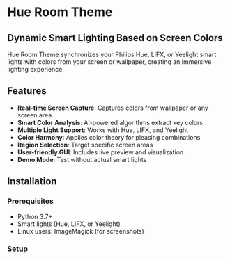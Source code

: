 # Hue Room Theme

## Dynamic Smart Lighting Based on Screen Colors

Hue Room Theme synchronizes your Philips Hue, LIFX, or Yeelight smart lights with colors from your screen or wallpaper, creating an immersive lighting experience.

## Features

- **Real-time Screen Capture**: Captures colors from wallpaper or any screen area
- **Smart Color Analysis**: AI-powered algorithms extract key colors
- **Multiple Light Support**: Works with Hue, LIFX, and Yeelight
- **Color Harmony**: Applies color theory for pleasing combinations
- **Region Selection**: Target specific screen areas
- **User-friendly GUI**: Includes live preview and visualization
- **Demo Mode**: Test without actual smart lights

## Installation

### Prerequisites
- Python 3.7+
- Smart lights (Hue, LIFX, or Yeelight)
- Linux users: ImageMagick (for screenshots)

### Setup